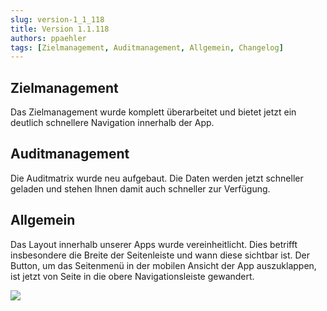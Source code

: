 ```yaml
---
slug: version-1_1_118
title: Version 1.1.118
authors: ppaehler
tags: [Zielmanagement, Auditmanagement, Allgemein, Changelog]
---
```


## Zielmanagement

Das Zielmanagement wurde komplett überarbeitet und bietet jetzt ein deutlich schnellere Navigation innerhalb der App.

## Auditmanagement

Die Auditmatrix wurde neu aufgebaut. Die Daten werden jetzt schneller geladen und stehen Ihnen damit auch schneller zur Verfügung.

## Allgemein

Das Layout innerhalb unserer Apps wurde vereinheitlicht. Dies betrifft insbesondere die Breite der Seitenleiste und wann diese sichtbar ist. Der Button, um das Seitenmenü in der mobilen Ansicht der App auszuklappen, ist jetzt von Seite in die obere Navigationsleiste gewandert.

![](https://caqadmin.blob.core.windows.net/releasenotes/104-images/mceclip0.png)
